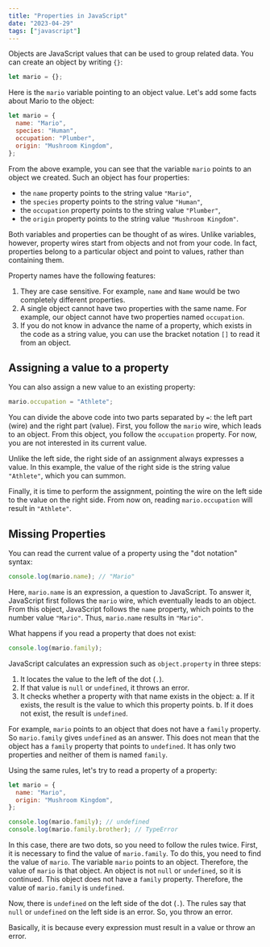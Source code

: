 ```yaml
---
title: "Properties in JavaScript"
date: "2023-04-29"
tags: ["javascript"]
---
```


Objects are JavaScript values that can be used to group related data. You can create an object by writing `{}`:

```js
let mario = {};
```

Here is the `mario` variable pointing to an object value. Let's add some facts about Mario to the object:

```js
let mario = {
  name: "Mario",
  species: "Human",
  occupation: "Plumber",
  origin: "Mushroom Kingdom",
};
```

From the above example, you can see that the variable `mario` points to an object we created. Such an object has four properties:

- the `name` property points to the string value `"Mario"`,
- the `species` property points to the string value `"Human"`,
- the `occupation` property points to the string value `"Plumber"`,
- the `origin` property points to the string value `"Mushroom Kingdom"`.

Both variables and properties can be thought of as wires. Unlike variables, however, property wires start from objects and not from your code. In fact, properties belong to a particular object and point to values, rather than containing them.

Property names have the following features:

1. They are case sensitive. For example, `name` and `Name` would be two completely different properties.
2. A single object cannot have two properties with the same name. For example, our object cannot have two properties named `occupation`.
3. If you do not know in advance the name of a property, which exists in the code as a string value, you can use the bracket notation `[]` to read it from an object.

## Assigning a value to a property

You can also assign a new value to an existing property:

```js
mario.occupation = "Athlete";
```

You can divide the above code into two parts separated by `=`: the left part (wire) and the right part (value). First, you follow the `mario` wire, which leads to an object. From this object, you follow the `occupation` property. For now, you are not interested in its current value.

Unlike the left side, the right side of an assignment always expresses a value. In this example, the value of the right side is the string value `"Athlete"`, which you can summon.

Finally, it is time to perform the assignment, pointing the wire on the left side to the value on the right side. From now on, reading `mario.occupation` will result in `"Athlete"`.

## Missing Properties

You can read the current value of a property using the "dot notation" syntax:

```js
console.log(mario.name); // "Mario"
```

Here, `mario.name` is an expression, a question to JavaScript. To answer it, JavaScript first follows the `mario` wire, which eventually leads to an object. From this object, JavaScript follows the `name` property, which points to the number value `"Mario"`. Thus, `mario.name` results in `"Mario"`.

What happens if you read a property that does not exist:

```js
console.log(mario.family);
```

JavaScript calculates an expression such as `object.property` in three steps:

1. It locates the value to the left of the dot (`.`).
2. If that value is `null` or `undefined`, it throws an error.
3. It checks whether a property with that name exists in the object:
   a. If it exists, the result is the value to which this property points.
   b. If it does not exist, the result is `undefined`.

For example, `mario` points to an object that does not have a `family` property. So `mario.family` gives `undefined` as an answer. This does not mean that the object has a `family` property that points to `undefined`. It has only two properties and neither of them is named `family`.

Using the same rules, let's try to read a property of a property:

```js
let mario = {
  name: "Mario",
  origin: "Mushroom Kingdom",
};

console.log(mario.family); // undefined
console.log(mario.family.brother); // TypeError
```

In this case, there are two dots, so you need to follow the rules twice. First, it is necessary to find the value of `mario.family`. To do this, you need to find the value of `mario`. The variable `mario` points to an object. Therefore, the value of `mario` is that object. An object is not `null` or `undefined`, so it is continued. This object does not have a `family` property. Therefore, the value of `mario.family` is `undefined`.

Now, there is `undefined` on the left side of the dot (`.`). The rules say that `null` or `undefined` on the left side is an error. So, you throw an error.

Basically, it is because every expression must result in a value or throw an error.
